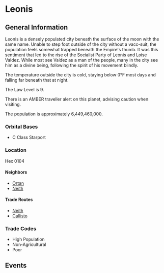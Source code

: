# Leonis

## General Information

Leonis is a densely populated city beneath the surface of the moon with the same name. Unable to step foot outside of the city without a vacc-suit, the population feels somewhat trapped beneath the Empire's thumb. It was this sentiment that led to the rise of the Socialist Party of Leonis and Loise Valdez. While most see Valdez as a man of the people, many in the city see him as a divine being, following the spirit of his movement blindly.

The temperature outside the city is cold, staying below 0&deg;F most days and falling far beneath that at night.

The Law Level is 9.

There is an AMBER traveller alert on this planet, advising caution when visiting.

The population is approximately 6,449,460,000.

### Orbital Bases

* C Class Starport

### Location

Hex 0104

#### Neighbors

* [Ortan](https://manianiac.github.io/TheNarrowMargin/Sectors/Ortan)
* [Neith](https://manianiac.github.io/TheNarrowMargin/Sectors/Neith)

#### Trade Routes

* [Neith](https://manianiac.github.io/TheNarrowMargin/Sectors/Neith)
* [Callisto](https://manianiac.github.io/TheNarrowMargin/Sectors/Callisto)

### Trade Codes

* High Population
* Non-Agricultural
* Poor

## Events